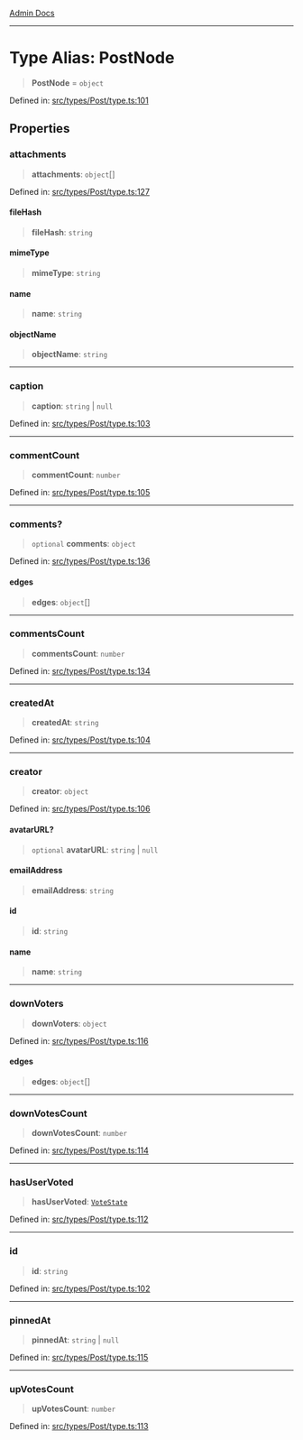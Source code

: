 [Admin Docs](/)

---

# Type Alias: PostNode

> **PostNode** = `object`

Defined in: [src/types/Post/type.ts:101](https://github.com/PalisadoesFoundation/talawa-admin/blob/main/src/types/Post/type.ts#L101)

## Properties

### attachments

> **attachments**: `object`[]

Defined in: [src/types/Post/type.ts:127](https://github.com/PalisadoesFoundation/talawa-admin/blob/main/src/types/Post/type.ts#L127)

#### fileHash

> **fileHash**: `string`

#### mimeType

> **mimeType**: `string`

#### name

> **name**: `string`

#### objectName

> **objectName**: `string`

---

### caption

> **caption**: `string` \| `null`

Defined in: [src/types/Post/type.ts:103](https://github.com/PalisadoesFoundation/talawa-admin/blob/main/src/types/Post/type.ts#L103)

---

### commentCount

> **commentCount**: `number`

Defined in: [src/types/Post/type.ts:105](https://github.com/PalisadoesFoundation/talawa-admin/blob/main/src/types/Post/type.ts#L105)

---

### comments?

> `optional` **comments**: `object`

Defined in: [src/types/Post/type.ts:136](https://github.com/PalisadoesFoundation/talawa-admin/blob/main/src/types/Post/type.ts#L136)

#### edges

> **edges**: `object`[]

---

### commentsCount

> **commentsCount**: `number`

Defined in: [src/types/Post/type.ts:134](https://github.com/PalisadoesFoundation/talawa-admin/blob/main/src/types/Post/type.ts#L134)

---

### createdAt

> **createdAt**: `string`

Defined in: [src/types/Post/type.ts:104](https://github.com/PalisadoesFoundation/talawa-admin/blob/main/src/types/Post/type.ts#L104)

---

### creator

> **creator**: `object`

Defined in: [src/types/Post/type.ts:106](https://github.com/PalisadoesFoundation/talawa-admin/blob/main/src/types/Post/type.ts#L106)

#### avatarURL?

> `optional` **avatarURL**: `string` \| `null`

#### emailAddress

> **emailAddress**: `string`

#### id

> **id**: `string`

#### name

> **name**: `string`

---

### downVoters

> **downVoters**: `object`

Defined in: [src/types/Post/type.ts:116](https://github.com/PalisadoesFoundation/talawa-admin/blob/main/src/types/Post/type.ts#L116)

#### edges

> **edges**: `object`[]

---

### downVotesCount

> **downVotesCount**: `number`

Defined in: [src/types/Post/type.ts:114](https://github.com/PalisadoesFoundation/talawa-admin/blob/main/src/types/Post/type.ts#L114)

---

### hasUserVoted

> **hasUserVoted**: [`VoteState`](../../../../utils/interfaces/type-aliases/VoteState.md)

Defined in: [src/types/Post/type.ts:112](https://github.com/PalisadoesFoundation/talawa-admin/blob/main/src/types/Post/type.ts#L112)

---

### id

> **id**: `string`

Defined in: [src/types/Post/type.ts:102](https://github.com/PalisadoesFoundation/talawa-admin/blob/main/src/types/Post/type.ts#L102)

---

### pinnedAt

> **pinnedAt**: `string` \| `null`

Defined in: [src/types/Post/type.ts:115](https://github.com/PalisadoesFoundation/talawa-admin/blob/main/src/types/Post/type.ts#L115)

---

### upVotesCount

> **upVotesCount**: `number`

Defined in: [src/types/Post/type.ts:113](https://github.com/PalisadoesFoundation/talawa-admin/blob/main/src/types/Post/type.ts#L113)
